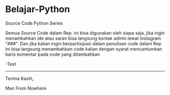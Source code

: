 # Belajar-Python

Source Code Python Series

Semua Source Code dalam Rep. ini bisa digunakan oleh siapa saja, jika ingin menambahkan ide atau saran bisa langsung kontak admin lewat Instagram "###".
Dan jika kalian ingin berpartisipasi dalam penulisan code dalam Rep ini bisa langsung menambahkan code kalian dengan syarat mencantumkan baris komentar pada code yang ditambahkan

-Test

-----------------------------------------------------------------------------------------------------------------------------------------------------------------------------------
Terima Kasih,

Man From Nowhere
